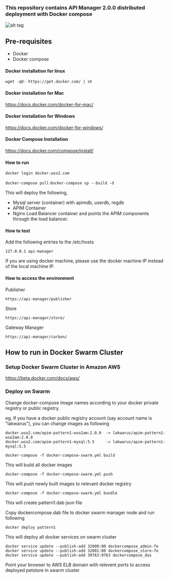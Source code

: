 ### This repository contains API Manager 2.0.0 distributed deployment with Docker compose

![alt tag](https://github.com/wso2-support/deployment-patterns/blob/master/wso2am/2.0.0/patterns/design/am-2.0-pattern-0.png)

## Pre-requisites

 * Docker 
 * Docker compose

#### Docker installation for linux
```
wget -qO- https://get.docker.com/ | sh
```

#### Docker installation for Mac

https://docs.docker.com/docker-for-mac/

#### Docker installation for Windows

https://docs.docker.com/docker-for-windows/

#### Docker Compose Installation

https://docs.docker.com/compose/install/


#### How to run

 ```docker login docker.wso2.com ```

 ```docker-compose pull```
 ```docker-compose up --build -d ```

This will deploy the following,

* Mysql server (container) with apimdb, userdb, regdb
* APIM Container
* Nginx Load Balancer container and points the APIM components through the load balancer.


#### How to test

Add the following entries to the /etc/hosts
```
127.0.0.1 api-manager
```
If you are using docker machine, please use the docker machine IP instead of the local machine IP.

#### How to access the environment

Publisher

```
https://api-manager/publisher
```

Store

```
https://api-manager/store/
```


Gateway Manager

```
https://api-manager/carbon/
```

## How to run in Docker Swarm Cluster

### Setup Docker Swarm Cluster in Amazon AWS

https://beta.docker.com/docs/aws/

### Deploy on Swarm

Change docker-compose image names according to your docker private registry or public registry.

eg. If you have a docker public registry account (say account name is "lakwarus"), you can change images as following

```
docker.wso2.com/apim-pattern1-wso2am:2.0.0	-> lakwarus/apim-pattern1-wso2am:2.0.0
docker.wso2.com/apim-pattern1-mysql:5.5		-> lakwarus/apim-pattern1-mysql:5.5
```
```
docker-compose -f docker-compose-swarm.yml build
```
This will build all docker images

```
docker-compose -f docker-compose-swarm.yml push
```

This will push newly built images to relevant docker registry

```
docker-compose -f docker-compose-swarm.yml bundle
```
This will create pattern1.dab json file

Copy dockercompose.dab file to docker swarm manager node and run following

```
docker deploy pattern1
```
This will deploy all docker services on swarm cluster

```
docker service update --publish-add 32080:80 dockercompose_admin-fe
docker service update --publish-add 32081:80 dockercompose_store-fe
docker service update --publish-add 39763:9763 dockercompose_das
```

Point your browser to AWS ELB domain with relevent ports to access deployed petstore in swarm cluster


